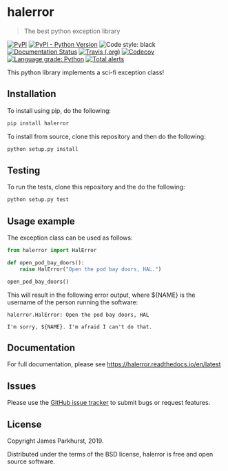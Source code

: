 # halerror
> The best python exception library

[![PyPI](https://img.shields.io/pypi/v/halerror.svg)](https://pypi.org/project/halerror/)
[![PyPI - Python Version](https://img.shields.io/pypi/pyversions/halerror.svg)](https://pypi.org/project/halerror/)
![Code style: black](https://img.shields.io/badge/code%20style-black-000000.svg)
[![Documentation Status](https://readthedocs.org/projects/halerror/badge/?version=latest)](https://halerror.readthedocs.io/en/latest/)
[![Travis (.org)](https://img.shields.io/travis/jmp1985/halerror.svg)](https://travis-ci.org/jmp1985/halerror)
[![Codecov](https://img.shields.io/codecov/c/github/jmp1985/halerror.svg)](https://codecov.io/gh/jmp1985/halerror)
[![Language grade: Python](https://img.shields.io/lgtm/grade/python/g/jmp1985/halerror.svg?logo=lgtm&logoWidth=18)](https://lgtm.com/projects/g/jmp1985/halerror/context:python)
[![Total alerts](https://img.shields.io/lgtm/alerts/g/jmp1985/halerror.svg?logo=lgtm&logoWidth=18)](https://lgtm.com/projects/g/jmp1985/halerror/alerts/)

This python library implements a sci-fi exception class!

## Installation

To install using pip, do the following:

```sh
pip install halerror
```

To install from source, clone this repository and then do the following:

```sh
python setup.py install
```

## Testing

To run the tests, clone this repository and the do the following:

```sh
python setup.py test
```

## Usage example

The exception class can be used as follows:

```python
from halerror import HalError

def open_pod_bay_doors():
    raise HalError("Open the pod bay doors, HAL.")

open_pod_bay_doors()
```

This will result in the following error output, where ${NAME} is the username of the person running the software:

```
halerror.HalError: Open the pod bay doors, HAL

I'm sorry, ${NAME}. I'm afraid I can't do that.
```

## Documentation

For full documentation, please see https://halerror.readthedocs.io/en/latest

## Issues

Please use the [GitHub issue tracker](https://github.com/jmp1985/halerror/issues) to submit bugs or request features.

## License

Copyright James Parkhurst, 2019.

Distributed under the terms of the BSD license, halerror is free and open source software.
